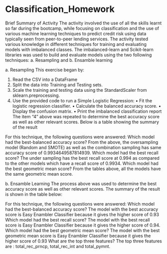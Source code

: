 # Classification_Homework

Brief Summary of Activity
The activity involved the use of all the skills learnt so far during the bootcamp, while focusing on classification and the use of various machine learning techniques to predict credit risk using data  typically seen from peer-to-peer lending services. The activity tested various knowledge in different techniques for training and evaluating models with imbalanced classes. The imbalanced-learn and Scikit-learn libraries was used to build and evaluate models using the two following techniques:
a.	Resampling and 
b.	Ensamble learning

a. Resampling
This exercise began by:
1.	Read the CSV into a DataFrame
2.	Split the data into Training and Testing sets.
3.	Scale the training and testing data using the StandardScaler from sklearn.preprocessing.
4.	Use the provided code to run a Simple Logistic Regression:
•	Fit the logistic regression classifier.
•	Calculate the balanced accuracy score.
•	Display the confusion matrix.
•	Print the imbalanced classification report
The item “4” above was repeated to determine the best accuracy score as well as other relevant scores. Below is a table showing the summary of the result
 
For this technique, the following questions were answered:
Which model had the best-balanced accuracy score? From the above, the oversampling model (Random and SMOTE) as well as the combination sampling has same accuracy score of 0.9934649587814939.
Which model had the best recall score? The under sampling has the best recall score at 0.994 as compared to the other models which have a recall score of 0.9934.
Which model had the best geometric mean score? From the tables above, all the models have the same geometric mean score.

b.	Ensamble Learning
The process above was used to determine the best accuracy score as well as other relevant scores. The summary of the result is shown in the table below:
 

For this technique, the following questions were answered:
Which model had the best-balanced accuracy score? The model with the best accuracy score is Easy Enambler Classifier because it gives the higher score of 0.93
Which model had the best recall score? The model with the best recall score is Easy Enambler Classifier because it gives the higher score of 0.94.
Which model had the best geometric mean score? The model with the best geometric mean score is Easy Enambler Classifier because it gives the higher score of 0.93
What are the top three features? The top three features are : total_rec_prncp, total_rec_int and total_pymnt.
